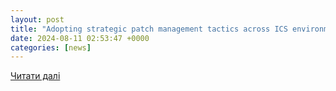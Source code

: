 ```yaml
---
layout: post
title: "Adopting strategic patch management tactics across ICS environments amid escalating cyber threats - Industrial Cyber"
date: 2024-08-11 02:53:47 +0000
categories: [news]
---
```


[Читати далі](https://industrialcyber.co/features/adopting-strategic-patch-management-tactics-across-ics-environments-amid-escalating-cyber-threats/)
